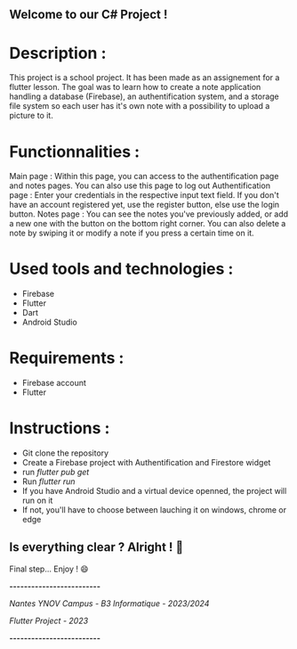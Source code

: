 ## Welcome to our C# Project !


# Description :

This project is a school project. It has been made as an assignement for a flutter lesson.
The goal was to learn how to create a note application handling a database (Firebase), an authentification system, and a storage file system so each user has it's own note with a possibility to upload a picture to it.


# Functionnalities : 
Main page :
    Within this page, you can access to the authentification page and notes pages. You can also use this page to log out
Authentification page :
    Enter your credentials in the respective input text field. If you don't have an account registered yet, use the register button, else use the login button.
Notes page : 
    You can see the notes you've previously added, or add a new one with the button on the bottom right corner. You can also delete a note by swiping it or modify a note if you press a certain time on it.


# Used tools and technologies :

- Firebase
- Flutter
- Dart
- Android Studio

# Requirements : 
- Firebase account
- Flutter

# Instructions : 

- Git clone the repository
- Create a Firebase project with Authentification and Firestore widget
- run *flutter pub get*
- Run *flutter run*
- If you have Android Studio and a virtual device openned, the project will run on it
- If not, you'll have to choose between lauching it on windows, chrome or edge


## Is everything clear ? Alright ! 🎉

Final step... Enjoy ! 😄


**-------------------------**

*Nantes YNOV Campus - B3 Informatique - 2023/2024*

*Flutter Project - 2023*

**-------------------------**